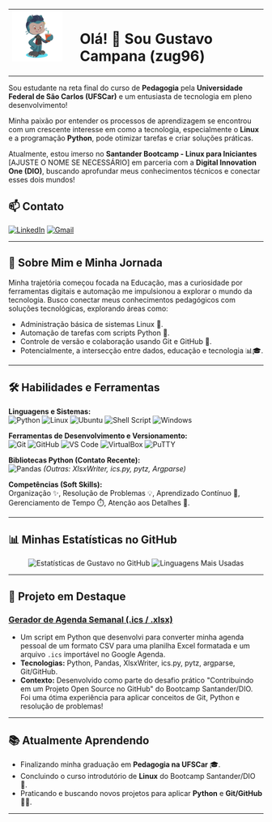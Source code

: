 <table>
  <tr>
    <td width="120" valign="top"> 
      <img src="octocat.png" alt="Meu Octocat Personalizado" width="100"> 
    </td>
    <td valign="middle">
      <h1>Olá! 👋 Sou Gustavo Campana (zug96)</h1>
    </td>
  </tr>
</table>

<p>Sou estudante na reta final do curso de <strong>Pedagogia</strong> pela <strong>Universidade Federal de São Carlos (UFSCar)</strong> e um entusiasta de tecnologia em pleno desenvolvimento!</p>
<p>Minha paixão por entender os processos de aprendizagem se encontrou com um crescente interesse em como a tecnologia, especialmente o <strong>Linux</strong> e a programação <strong>Python</strong>, pode otimizar tarefas e criar soluções práticas.</p>
<p>Atualmente, estou imerso no <strong>Santander Bootcamp - Linux para Iniciantes</strong> [AJUSTE O NOME SE NECESSÁRIO] em parceria com a <strong>Digital Innovation One (DIO)</strong>, buscando aprofundar meus conhecimentos técnicos e conectar esses dois mundos!</p>
      
<h2>📫 Contato</h2> 
<p>
  <a href="https://www.linkedin.com/in/gustavo-correa-campana-764589168/" target="_blank"><img src="https://img.shields.io/badge/LinkedIn-Gustavo%20Campana-0077B5?style=for-the-badge&logo=linkedin&logoColor=white" alt="LinkedIn"/></a>
  <a href="mailto:ccampanagus@gmail.com"><img src="https://img.shields.io/badge/Gmail-ccampanagus@gmail.com-D14836?style=for-the-badge&logo=gmail&logoColor=white" alt="Gmail"/></a>
</p>

---

## 🌱 Sobre Mim e Minha Jornada

Minha trajetória começou focada na Educação, mas a curiosidade por ferramentas digitais e automação me impulsionou a explorar o mundo da tecnologia. Busco conectar meus conhecimentos pedagógicos com soluções tecnológicas, explorando áreas como:

* Administração básica de sistemas Linux 🐧.
* Automação de tarefas com scripts Python 🐍.
* Controle de versão e colaboração usando Git e GitHub 🐙.
* Potencialmente, a intersecção entre dados, educação e tecnologia 📊🎓.

---

## 🛠️ Habilidades e Ferramentas

**Linguagens e Sistemas:** <br>
<img src="https://img.shields.io/badge/Python-3776AB?style=for-the-badge&logo=python&logoColor=white" alt="Python"/>
<img src="https://img.shields.io/badge/Linux-FCC624?style=for-the-badge&logo=linux&logoColor=black" alt="Linux"/>
<img src="https://img.shields.io/badge/Ubuntu-E95420?style=for-the-badge&logo=ubuntu&logoColor=white" alt="Ubuntu"/>
<img src="https://img.shields.io/badge/Shell_Script-121011?style=for-the-badge&logo=gnu-bash&logoColor=white" alt="Shell Script"/>
<img src="https://img.shields.io/badge/Windows-0078D6?style=for-the-badge&logo=windows&logoColor=white" alt="Windows"/>

**Ferramentas de Desenvolvimento e Versionamento:** <br>
<img src="https://img.shields.io/badge/Git-F05032?style=for-the-badge&logo=git&logoColor=white" alt="Git"/>
<img src="https://img.shields.io/badge/GitHub-181717?style=for-the-badge&logo=github&logoColor=white" alt="GitHub"/>
<img src="https://img.shields.io/badge/VSCode-007ACC?style=for-the-badge&logo=visual-studio-code&logoColor=white" alt="VS Code"/>
<img src="https://img.shields.io/badge/VirtualBox-21416b?style=for-the-badge&logo=virtualbox&logoColor=white" alt="VirtualBox"/>
<img src="https://img.shields.io/badge/PuTTY-000070?style=for-the-badge&logo=putty&logoColor=white" alt="PuTTY"/>

**Bibliotecas Python (Contato Recente):** <br>
<img src="https://img.shields.io/badge/Pandas-150458?style=for-the-badge&logo=pandas&logoColor=white" alt="Pandas"/>
_(Outras: XlsxWriter, ics.py, pytz, Argparse)_

**Competências (Soft Skills):** <br>
Organização ✨, Resolução de Problemas 💡, Aprendizado Contínuo 📖, Gerenciamento de Tempo ⏱️, Atenção aos Detalhes 👀.

---

## 📊 Minhas Estatísticas no GitHub

<p align="center">
  <img height="150em" src="https://github-readme-stats.vercel.app/api?username=zug96&show_icons=true&theme=radical&hide_border=true&count_private=true" alt="Estatísticas de Gustavo no GitHub" />
  <img height="150em" src="https://github-readme-stats.vercel.app/api/top-langs/?username=zug96&layout=compact&theme=radical&hide_border=true" alt="Linguagens Mais Usadas" />
</p>

---

## 🚀 Projeto em Destaque

### [Gerador de Agenda Semanal (.ics / .xlsx)](https://github.com/zug96/meu-script-agenda)
* Um script em Python que desenvolvi para converter minha agenda pessoal de um formato CSV para uma planilha Excel formatada e um arquivo `.ics` importável no Google Agenda.
* **Tecnologias:** Python, Pandas, XlsxWriter, ics.py, pytz, argparse, Git/GitHub.
* **Contexto:** Desenvolvido como parte do desafio prático "Contribuindo em um Projeto Open Source no GitHub" do Bootcamp Santander/DIO. Foi uma ótima experiência para aplicar conceitos de Git, Python e resolução de problemas!

---

## 📚 Atualmente Aprendendo

* Finalizando minha graduação em **Pedagogia na UFSCar** 🎓.
* Concluindo o curso introdutório de **Linux** do Bootcamp Santander/DIO 🐧.
* Praticando e buscando novos projetos para aplicar **Python** e **Git/GitHub** 👨‍💻.

---